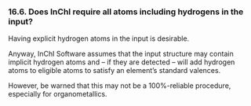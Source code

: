 ### 16.6. Does InChI require all atoms including hydrogens in the input? 

Having explicit hydrogen atoms in the input is desirable. 

Anyway, InChI Software assumes that the input structure may contain implicit hydrogen atoms and – if they are detected – will add hydrogen atoms to eligible atoms to satisfy an element’s standard valences.

However, be warned that this may not be a 100%-reliable procedure, especially for organometallics.